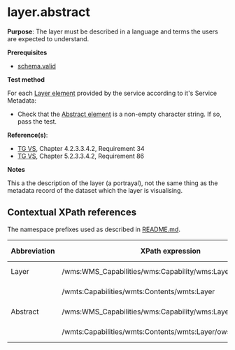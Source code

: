 # layer.abstract

**Purpose**: The layer must be described in a language and terms the users are expected to understand.

**Prerequisites**

* [schema.valid](schema.valid.md)

**Test method**

For each [Layer element](#Layer) provided by the service according to it's Service Metadata:

* Check that the [Abstract element](#Abstract) is a non-empty character string. If so, pass the test.

**Reference(s)**:

* [TG VS](../README.md#ref_TG_VS), Chapter 4.2.3.3.4.2, Requirement 34
* [TG VS](../README.md#ref_TG_VS), Chapter 5.2.3.3.4.2, Requirement 86


**Notes**

This a the description of the layer (a portrayal), not the same thing as the metadata record of the dataset which the layer is visualising.

## Contextual XPath references

The namespace prefixes used as described in [README.md](README.md#namespaces).

Abbreviation                                     |  XPath expression												|  Parameter  value
------------------------------------------------ | ---------------------------------------------------------------	| ---------------------------------------------------------------
Layer <a name="Layer"></a> | /wms:WMS_Capabilities/wms:Capability/wms:Layer | ISO 19128
						   | /wmts:Capabilities/wmts:Contents/wmts:Layer | WMTS 1.0.0
Abstract <a name="Abstract"></a> | /wms:WMS_Capabilities/wms:Capability/wms:Layer/wms:Abstract | ISO 19128
								 | /wmts:Capabilities/wmts:Contents/wmts:Layer/ows:Abstract | WMTS 1.0.0
